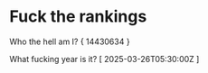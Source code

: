 # Fuck the rankings

Who the hell am I?
{ 14430634 }

What fucking year is it?
[ 2025-03-26T05:30:00Z ]
